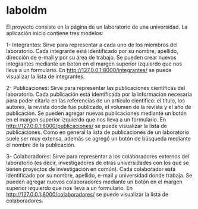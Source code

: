 # laboldm

El proyecto consiste en la página de un laboratorio de una universidad. La aplicación inicio contiene tres modelos:

1- Integrantes: Sirve para representar a cada uno de los miembros del laboratorio. Cada integrante está identificado por su nombre, apellido, dirección de e-mail y por su área de trabajo. Se pueden crear nuevos integrantes mediante un botón en el margen superior izquierdo que nos lleva a un formulario. En http://127.0.0.1:8000/integrantes/ se puede visualizar la lista de integrantes.

2- Publicaciones: Sirve para representar las publicaciones científicas del laboratorio. Cada publicación está identificada por la información necesaria para poder citarla en las referencias de un artículo científico: el título, los autores, la revista donde fue publicado, el volumen de la revista y el año de publicación. Se pueden agregar nuevas publicaciones mediante un botón en el margen superior izquierdo que nos lleva a un formulario. En http://127.0.0.1:8000/publicaciones/ se puede visualizar la lista de publicaciones. Como en general la lista de publicaciones de un laboratorio suele ser muy extensa, además se agregó un botón de búsqueda mediante el nombre de la publicación.

3- Colaboradores: Sirve para representar a los colaboradores externos del laboratorio (es decir, investigadores de otras universidades con los que se tienen proyectos de investigación en común). Cada colaborador está identificado por su nombre, apellido, e-mail y universidad donde trabaja.  Se pueden agregar nuevos colaboradores mediante un botón en el margen superior izquierdo que nos lleva a un formulario. En http://127.0.0.1:8000/colaboradores/  se puede visualizar la lista de colaboradores.

